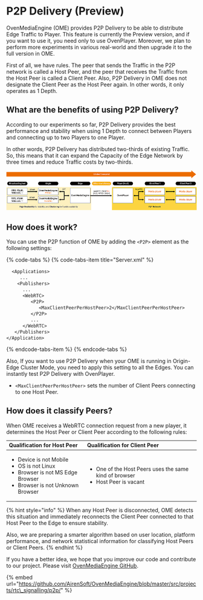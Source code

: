 # P2P Delivery \(Preview\)

OvenMediaEngine \(OME\) provides P2P Delivery to be able to distribute Edge Traffic to Player. This feature is currently the Preview version, and if you want to use it, you need only to use OvenPlayer. Moreover, we plan to perform more experiments in various real-world and then upgrade it to the full version in OME.

First of all, we have rules. The peer that sends the Traffic in the P2P network is called a Host Peer, and the peer that receives the Traffic from the Host Peer is called a Client Peer. Also, P2P Delivery in OME does not designate the Client Peer as the Host Peer again. In other words, it only operates as 1 Depth.

## What are the benefits of using P2P Delivery?

According to our experiments so far, P2P Delivery provides the best performance and stability when using 1 Depth to connect between Players and connecting up to two Players to one Player.

In other words, P2P Delivery has distributed two-thirds of existing Traffic. So, this means that it can expand the Capacity of the Edge Network by three times and reduce Traffic costs by two-thirds.

![](.gitbook/assets/image%20%289%29.png)

## How does it work?

You can use the P2P function of OME by adding the `<P2P>` element as the following settings:

{% code-tabs %}
{% code-tabs-item title="Server.xml" %}
```markup
  <Applications>
     ...
    <Publishers>
      ...
      <WebRTC>
         <P2P>
            <MaxClientPeerPerHostPeer>2</MaxClientPeerPerHostPeer>
         </P2P>
         ...
      </WebRTC>
   </Publishers>
</Application>
```
{% endcode-tabs-item %}
{% endcode-tabs %}

Also, If you want to use P2P Delivery when your OME is running in Origin-Edge Cluster Mode, you need to apply this setting to all the Edges. You can instantly test P2P Delivery with OvenPlayer.

* `<MaxClientPeerPerHostPeer>` sets the number of Client Peers connecting to one Host Peer.

## How does it classify Peers?

When OME receives a WebRTC connection request from a new player, it determines the Host Peer or Client Peer according to the following rules:

<table>
  <thead>
    <tr>
      <th style="text-align:left">Qualification for Host Peer</th>
      <th style="text-align:left">Qualification for Client Peer</th>
    </tr>
  </thead>
  <tbody>
    <tr>
      <td style="text-align:left">
        <ul>
          <li>Device is not Mobile</li>
          <li>OS is not Linux</li>
          <li>Browser is not MS Edge Browser</li>
          <li>Browser is not Unknown Browser</li>
        </ul>
      </td>
      <td style="text-align:left">
        <ul>
          <li>One of the Host Peers uses the same kind of browser</li>
          <li>Host Peer is vacant</li>
        </ul>
      </td>
    </tr>
  </tbody>
</table>{% hint style="info" %}
When any Host Peer is disconnected, OME detects this situation and immediately reconnects the Client Peer connected to that Host Peer to the Edge to ensure stability. 

Also, we are preparing a smarter algorithm based on user location, platform performance, and network statistical information for classifying Host Peers or Client Peers.
{% endhint %}

If you have a better idea, we hope that you improve our code and contribute to our project. Please visit [OvenMediaEngine GitHub](https://github.com/AirenSoft/OvenMediaEngine).

{% embed url="https://github.com/AirenSoft/OvenMediaEngine/blob/master/src/projects/rtc\_signalling/p2p/" %}



